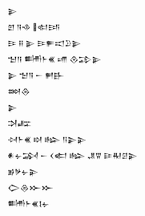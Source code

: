<div class='block'>
<div class='line'>𒉌</div>
<div class='line'>𒇻 𒀀𒈾 𒊕𒅀</div>
<div class='line'>𒄿 𒍝 𒉌 𒄿𒊓𒀊𒊒𒉌</div>
<div class='line'>𒈠𒀀 𒌦𒈨𒌍 𒋬 𒊮𒁉𒉌</div>
<div class='line'>𒉌 𒈠𒀀 𒀸 𒂍𒃲</div>
<div class='line'>𒇷𒁲</div>
<div class='line'>𒉌</div>
<div class='line'>𒋫𒊐</div>
<div class='line'>𒀴𒈨𒌍 𒊭 𒈗 𒀀𒉌𒉌</div>
<div class='line'>𒀭𒉡𒋆 𒀸 𒌋𒅗 𒈗 𒂗𒐊 𒄿𒊑𒆪𒉌</div>
<div class='line'>𒂊𒃻𒉡𒉌</div>
<div class='line'>𒀖𒁲𒁍𒁍</div>
<div class='line'>𒌦𒈨𒌍𒋙𒉡</div>
</div>